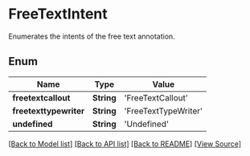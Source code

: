 # FreeTextIntent
Enumerates the intents of the free text annotation.

## Enum
Name | Type | Value
------------ | ------------- | -------------
**freetextcallout** | **String** | 'FreeTextCallout'
**freetexttypewriter** | **String** | 'FreeTextTypeWriter'
**undefined** | **String** | 'Undefined'

[[Back to Model list]](../README.md#documentation-for-models) [[Back to API list]](../README.md#documentation-for-api-endpoints) [[Back to README]](../README.md) [[View Source]](../AsposePdfCloud/Models/FreeTextIntent.ts)


